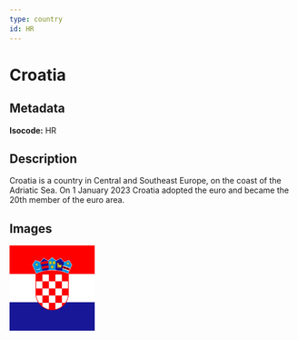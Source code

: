 ```yaml
---
type: country
id: HR
---
```


# Croatia

## Metadata

**Isocode:** HR

## Description

Croatia is a country in Central and Southeast Europe, on the coast of the Adriatic Sea. On 1 January 2023 Croatia adopted the euro and became the 20th member of the euro area.

## Images

<img src="hr.png" height="150" alt="Croatia">